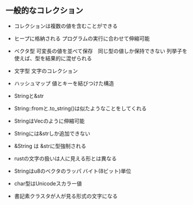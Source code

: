 ## 一般的なコレクション
- コレクションは複数の値を含むことができる
- ヒープに格納される プログラムの実行に合わせて伸縮可能
- ベクタ型 可変長の値を並べて保存　同じ型の値しか保持できない 列挙子を使えば、型を結果的に混ぜられる
- 文字型 文字のコレクション
- ハッシュマップ 値とキーを結びつけた構造

- Stringと&str
- String::fromと.to_string()は似たようなことをしてくれる
- StringはVec<T>のように伸縮可能

- Stringには&strしか追加できない
- &String は &strに型強制される
- rustの文字の扱いは人に見える形とは異なる
- Stringはu8のベクタのラッパ バイト(8ビット)単位
- char型はUnicodeスカラー値
- 書記素クラスタが人が見る形式の文字になる

